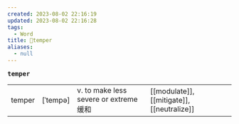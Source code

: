 ```yaml
---
created: 2023-08-02 22:16:19
updated: 2023-08-02 22:16:28
tags:
  - Word
title: 📖temper
aliases:
  - null
---
```


<pre><strong>temper</strong></pre>
|   |   |   |   |
|---|---|---|---|
|temper|[ˈtempə]|v. to make less severe or extreme 缓和|[[modulate]], [[mitigate]], [[neutralize]]|